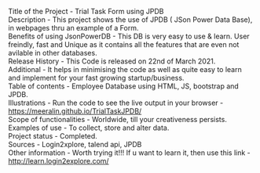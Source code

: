 Title of the Project - Trial Task Form using JPDB
<br>
Description - This project shows the use of JPDB ( JSon Power Data Base), in webpages thru an example of a Form.
<br>
Benefits of using JsonPowerDB - This DB is very easy to use & learn. User freindly, fast and Unique as it contains all the features that are even not avilable in other databases.
<br>
Release History - This Code is released on 22nd of March 2021.
<br>
Additional - It helps in minimising the code as well as quite easy to learn and implement for your fast growing startup/business.
<br>
Table of contents - Employee Database using HTML, JS, bootstrap and JPDB.
<br>
Illustrations - Run the code to see the live output in your browser - https://meeralin.github.io/TrialTaskJPDB/
<br>
Scope of functionalities - Worldwide, till your creativeness persists.
<br>
Examples of use - To collect, store and alter data.
<br>
Project status - Completed.
<br>
Sources - Login2xplore, talend api,  JPDB
<br>
Other information - Worth trying it!!! If u want to learn it, then use this link - http://learn.login2explore.com/
